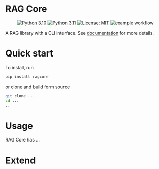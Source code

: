 # RAG Core

<p align="center">
  <a href="https://www.python.org/downloads/release/python-310/"><img src="https://img.shields.io/badge/python-3.10-green.svg" alt="Python 3.10"></a>
  <a href="https://www.python.org/downloads/release/python-311/"><img src="https://img.shields.io/badge/python-3.11-green.svg" alt="Python 3.11"></a>
  <a href="https://opensource.org/licenses/MIT"><img src="https://img.shields.io/badge/License-MIT-green.svg" alt="License: MIT"></a>
  <img src="https://github.com/daved01/ragcore/actions/workflows/code-check-main.yml/badge.svg" alt="example workflow">
</p>

A RAG library with a CLI interface. See [documentation](https://daved01.github.io/ragcore/) for more details.

# Quick start

To install, run

```bash
pip install ragcore
```

or clone and build form source

```bash
git clone ...
cd ...
..
```

# Usage

RAG Core has ...

# Extend
